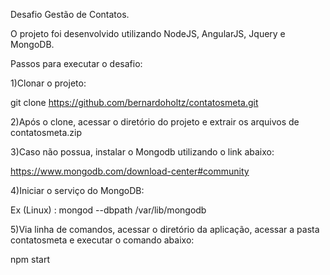 Desafio Gestão de Contatos.

O projeto foi desenvolvido utilizando NodeJS, AngularJS, Jquery e MongoDB.

Passos para executar o desafio:

1)Clonar o projeto: 

git clone https://github.com/bernardoholtz/contatosmeta.git

2)Após o clone, acessar o diretório do projeto e extrair os arquivos de contatosmeta.zip

3)Caso não possua, instalar o Mongodb utilizando o link abaixo:

https://www.mongodb.com/download-center#community

4)Iniciar o serviço do MongoDB:

Ex (Linux) : mongod --dbpath /var/lib/mongodb

5)Via linha de comandos, acessar o diretório da aplicação, acessar a pasta contatosmeta e executar o comando abaixo:

npm start


